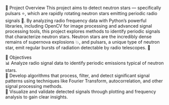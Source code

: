 

🌌 Project Overview
This project aims to detect neutron stars — specifically pulsars ⭐️, which are rapidly rotating neutron stars emitting periodic radio signals 📡. By analyzing radio frequency data with Python’s powerful libraries, including OpenCV for image processing and advanced signal processing tools, this project explores methods to identify periodic signals that characterize neutron stars. Neutron stars are the incredibly dense remains of supernova explosions 💥, and pulsars, a unique type of neutron star, emit regular bursts of radiation detectable by radio telescopes. 🌠

🎯 Objectives<br>
📊 Analyze radio signal data to identify periodic emissions typical of neutron stars.<br>
🧠 Develop algorithms that process, filter, and detect significant signal patterns using techniques like Fourier Transform, autocorrelation, and other signal processing methods.<br>
🎨 Visualize and validate detected signals through plotting and frequency analysis to gain clear insights.
